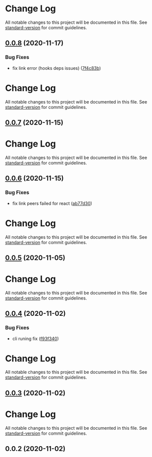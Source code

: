 # Change Log

All notable changes to this project will be documented in this file. See [standard-version](https://github.com/conventional-changelog/standard-version) for commit guidelines.

## [0.0.8](https://github.com/21epub/npm-link-peerdeps/compare/v0.0.7...v0.0.8) (2020-11-17)

### Bug Fixes

- fix link error (hooks deps issues) ([7f4c83b](https://github.com/21epub/npm-link-peerdeps/commit/7f4c83b))

# Change Log

All notable changes to this project will be documented in this file. See [standard-version](https://github.com/conventional-changelog/standard-version) for commit guidelines.

## [0.0.7](https://github.com/21epub/npm-link-peerdeps/compare/v0.0.6...v0.0.7) (2020-11-15)

# Change Log

All notable changes to this project will be documented in this file. See [standard-version](https://github.com/conventional-changelog/standard-version) for commit guidelines.

## [0.0.6](https://github.com/21epub/npm-link-peerdeps/compare/v0.0.5...v0.0.6) (2020-11-15)

### Bug Fixes

- fix link peers failed for react ([ab77d30](https://github.com/21epub/npm-link-peerdeps/commit/ab77d30))

# Change Log

All notable changes to this project will be documented in this file. See [standard-version](https://github.com/conventional-changelog/standard-version) for commit guidelines.

## [0.0.5](https://github.com/21epub/npm-link-peerdeps/compare/v0.0.4...v0.0.5) (2020-11-05)

# Change Log

All notable changes to this project will be documented in this file. See [standard-version](https://github.com/conventional-changelog/standard-version) for commit guidelines.

## [0.0.4](https://github.com/21epub/npm-link-peerdeps/compare/v0.0.3...v0.0.4) (2020-11-02)

### Bug Fixes

- cli runing fix ([f93f340](https://github.com/21epub/npm-link-peerdeps/commit/f93f340))

# Change Log

All notable changes to this project will be documented in this file. See [standard-version](https://github.com/conventional-changelog/standard-version) for commit guidelines.

## [0.0.3](https://github.com/21epub/npm-link-peerdeps/compare/v0.0.2...v0.0.3) (2020-11-02)

# Change Log

All notable changes to this project will be documented in this file. See [standard-version](https://github.com/conventional-changelog/standard-version) for commit guidelines.

## 0.0.2 (2020-11-02)

